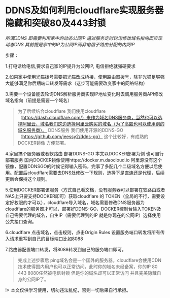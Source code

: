 # DDNS及如何利用cloudflare实现服务器隐藏和突破80及443封锁

*所谓DDNS 即需要利用家中的动态公网IP 通过服务定时轮询修改域名指向而实现动态DNS 其前提是家中的IP为公网IP而非电信子路由分配的内网IP*

步骤：

1.打电话给电信,要求自己家的IP提升为公网IP, 电信拒绝就强硬要求

2.如果家中使用光猫拨号需要把光猫改成桥接，使用路由器拨号，除非光猫足够强大能够满足你后期端口转发等需求（这步可能需要改变家中的网络结构）

3.需要一个设备能去轮询DNS解析服务商实现IP地址变化时去调用服务商API修改域名指向（前提是需要一个域名）

> 为了后续结合cloudflare 我们使用cloudflare（https://dash.cloudflare.com/）来作为域名DNS服务商，当然也可以选择阿里云，域名我们这边选择阿里云购买的域名（为了高匿也可以使用别的域名服务商）。
DDNS服务 我们使用开源的DDNS-GO（https://github.com/jeessy2/ddns-go） 这个比较好，有成熟的DOCKER镜像 方便部署。

4.家里搞个服务器或者软路由 部署DDNS-GO 本文以DOCKER部署为例 也可自行部署服务 国内DOCKER镜像使用https://docker.m.daocloud.io 阿里源没有这个镜像，配置DDNSGO的时候记得输入密码，完事了多配几个二级域名方便以后使用。配置后cloudflare需要去DNS处修改一下规则，选择下是直连还是代理，后续更新会保持这个规则。

5.使用DOCKER部署该服务（方式自己看文档，没有服务器可以部署在软路由或者NAS上只要支持DOCKER即可）获取cloudflare 的 TOKEN（全局的不行，需要设定好权限的才可以），cloudflare导入域名，域名需要修改DNS服务器为cloudflare的服务器才可以，部署好DDNS-GO，DOCKER控制台输入TOKEN及自己需要代理的域名，自生IP（需要代理到的IP 就是你现在的公网IP）选择使用公共接口查询。

6.cloudflare 点击域名，点击规则，点击Origin Rules 设置服务端口转发将所有传入请求重写到自己的目标端口比如8088

7.路由器配置端口转发，将8088转发到自己的服务端口即可。

> 完成上述步骤后 ping域名会是一个国外的服务器。cloudflare会使用CDN技术使得国内用户也可以正常访问，此时你的域名未经备案，你的IP 80 443 8080任然被电信封锁 但是你的域名却可以正常访问 并且完美隐藏自身的公网IP了。

!> 本文仅供学习使用，切勿违法乱纪，否则一切后果自行承担。

